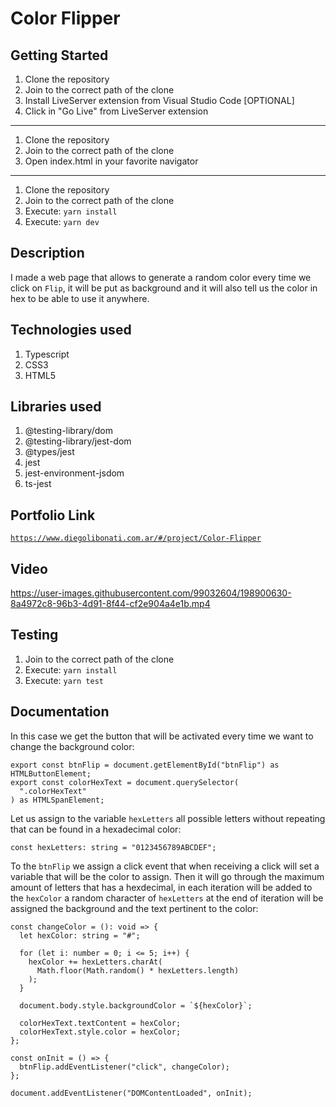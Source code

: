 # Color Flipper

## Getting Started

1. Clone the repository
2. Join to the correct path of the clone
3. Install LiveServer extension from Visual Studio Code [OPTIONAL]
4. Click in "Go Live" from LiveServer extension

---

1. Clone the repository
2. Join to the correct path of the clone
3. Open index.html in your favorite navigator

---

1. Clone the repository
2. Join to the correct path of the clone
3. Execute: `yarn install`
4. Execute: `yarn dev`

## Description

I made a web page that allows to generate a random color every time we click on `Flip`, it will be put as background and it will also tell us the color in hex to be able to use it anywhere.

## Technologies used

1. Typescript
2. CSS3
3. HTML5

## Libraries used

1. @testing-library/dom
2. @testing-library/jest-dom
3. @types/jest
4. jest
5. jest-environment-jsdom
6. ts-jest

## Portfolio Link

[`https://www.diegolibonati.com.ar/#/project/Color-Flipper`](https://www.diegolibonati.com.ar/#/project/Color-Flipper)

## Video

https://user-images.githubusercontent.com/99032604/198900630-8a4972c8-96b3-4d91-8f44-cf2e904a4e1b.mp4

## Testing

1. Join to the correct path of the clone
2. Execute: `yarn install`
3. Execute: `yarn test`

## Documentation

In this case we get the button that will be activated every time we want to change the background color:

```
export const btnFlip = document.getElementById("btnFlip") as HTMLButtonElement;
export const colorHexText = document.querySelector(
  ".colorHexText"
) as HTMLSpanElement;
```

Let us assign to the variable `hexLetters` all possible letters without repeating that can be found in a hexadecimal color:

```
const hexLetters: string = "0123456789ABCDEF";
```

To the `btnFlip` we assign a click event that when receiving a click will set a variable that will be the color to assign. Then it will go through the maximum amount of letters that has a hexdecimal, in each iteration will be added to the `hexColor` a random character of `hexLetters` at the end of iteration will be assigned the background and the text pertinent to the color:

```
const changeColor = (): void => {
  let hexColor: string = "#";

  for (let i: number = 0; i <= 5; i++) {
    hexColor += hexLetters.charAt(
      Math.floor(Math.random() * hexLetters.length)
    );
  }

  document.body.style.backgroundColor = `${hexColor}`;

  colorHexText.textContent = hexColor;
  colorHexText.style.color = hexColor;
};

const onInit = () => {
  btnFlip.addEventListener("click", changeColor);
};

document.addEventListener("DOMContentLoaded", onInit);
```
